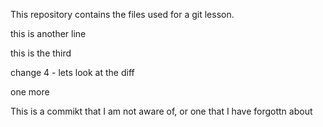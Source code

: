 This repository contains the files used for a git lesson.

this is another line

this is the third

change 4 - lets look at the diff

one more

This is a commikt that I am not aware of, or one that I have forgottn about